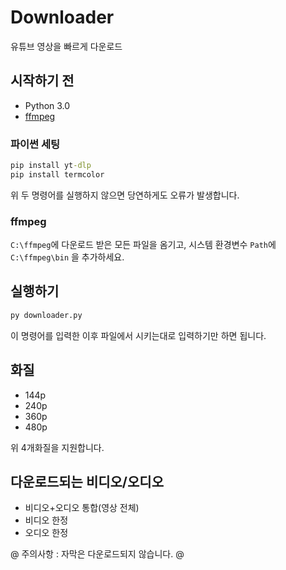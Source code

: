 # Downloader
유튜브 영상을 빠르게 다운로드

## 시작하기 전
- Python 3.0
- [ffmpeg](https://ffmpeg.org/)

### 파이썬 세팅
```bat
pip install yt-dlp
pip install termcolor
```

위 두 명령어를 실행하지 않으면 당연하게도 오류가 발생합니다.

### ffmpeg
`C:\ffmpeg`에 다운로드 받은 모든 파일을 옴기고, 시스템 환경변수 `Path`에 `C:\ffmpeg\bin` 을 추가하세요.

## 실행하기
```bat
py downloader.py
```

이 명령어를 입력한 이후 파일에서 시키는대로 입력하기만 하면 됩니다.

## 화질
- 144p
- 240p
- 360p
- 480p

위 4개화질을 지원합니다.

## 다운로드되는 비디오/오디오
- 비디오+오디오 통합(영상 전체)
- 비디오 한정
- 오디오 한정

@ 주의사항 : 자막은 다운로드되지 않습니다. @
